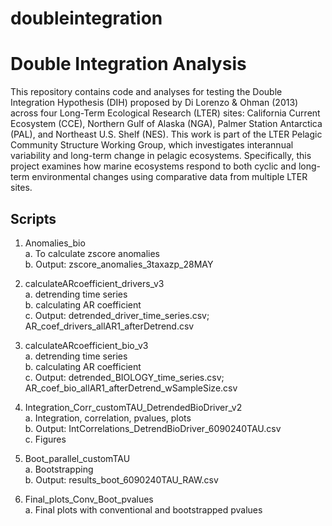 # doubleintegration

# Double Integration Analysis

This repository contains code and analyses for testing the Double Integration Hypothesis (DIH) proposed by Di Lorenzo & Ohman (2013) across four Long-Term Ecological Research (LTER) sites: California Current Ecosystem (CCE), Northern Gulf of Alaska (NGA), Palmer Station Antarctica (PAL), and Northeast U.S. Shelf (NES). This work is part of the LTER Pelagic Community Structure Working Group, which investigates interannual variability and long-term change in pelagic ecosystems. Specifically, this project examines how marine ecosystems respond to both cyclic and long-term environmental changes using comparative data from multiple LTER sites.



## Scripts 

1.	Anomalies_bio  
a.	To calculate zscore anomalies  
b.	Output: zscore_anomalies_3taxazp_28MAY  

2.	calculateARcoefficient_drivers_v3  
a.	detrending time series   
b.	calculating AR coefficient   
c.	Output: detrended_driver_time_series.csv; AR_coef_drivers_allAR1_afterDetrend.csv  

3.	calculateARcoefficient_bio_v3  
a.	detrending time series   
b.	calculating AR coefficient   
c.	Output: detrended_BIOLOGY_time_series.csv; AR_coef_bio_allAR1_afterDetrend_wSampleSize.csv  

4.	Integration_Corr_customTAU_DetrendedBioDriver_v2  
a.	Integration, correlation, pvalues, plots  
b.	Output: IntCorrelations_DetrendBioDriver_6090240TAU.csv  
c.	Figures  

5.	Boot_parallel_customTAU  
a.	Bootstrapping  
b.	Output: results_boot_6090240TAU_RAW.csv  

6.	Final_plots_Conv_Boot_pvalues  
a.	Final plots with conventional and bootstrapped pvalues  
